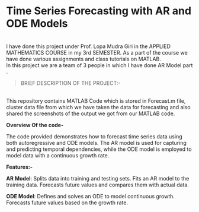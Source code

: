 # Time Series Forecasting with AR and ODE Models
<br>
I have done this project under Prof. Lopa Mudra Giri in the APPLIED MATHEMATICS COURSE in my 3rd SEMESTER. As a part of the course we have done various assignments and class tutorials on MATLAB.
<br>
In this project we are a team of 3 people in which I have done AR Model part . <br>

> BRIEF DESCRIPTION OF THE PROJECT:-
<br>
This repository contains MATLAB Code which is stored in Forecast.m file, cluster data file from which we have taken the data for forecasting and also shared the screenshots of the output we got from our MATLAB code.


**Overview Of the code-** <br>

The code provided demonstrates how to forecast time series data using both autoregressive and ODE models. The AR model is used for capturing and predicting temporal dependencies, while the ODE model is employed to model data with a continuous growth rate.


**Features:-** 
<br>

**AR Model**:
Splits data into training and testing sets.
Fits an AR model to the training data.
Forecasts future values and compares them with actual data.

**ODE Model**:
Defines and solves an ODE to model continuous growth.
Forecasts future values based on the growth rate.
